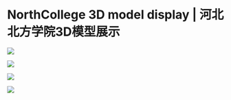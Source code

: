 # NorthCollege 3D model display | 河北北方学院3D模型展示

![](http://img.wdjimg.com/mms/screenshot/9/99/3c2a75ab3e2ce69ee683248bb8377999_569_320.jpeg)

![](http://img.wdjimg.com/mms/screenshot/1/15/2837a44f1f80665f7b08316ae8ac0151_569_320.jpeg)

![](http://img.wdjimg.com/mms/screenshot/d/c1/c0b2e54cd8b014c18dae8de1c9e65c1d_569_320.jpeg)

![](http://img.wdjimg.com/mms/screenshot/6/2a/f6a5810a4168c3bc8f2bd296209352a6_569_320.jpeg)

